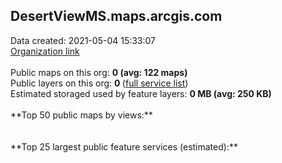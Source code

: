 <h2>DesertViewMS.maps.arcgis.com</h2> Data created: 2021-05-04 15:33:07 <br /><a target='new' href='https://DesertViewMS.maps.arcgis.com'>Organization link</a><br /><br />Public maps on this org: <b>0 (avg: 122 maps)</b><br />Public layers on this org: <b>0 </b>(<a target='new' href='https://services.arcgis.com/QGOERFwRlR8YOgHo/ArcGIS/rest/services'>full service list</a>)<br />Estimated storaged used by feature layers: <b>0 MB (avg: 250 KB)</b><br /><br />**Top 50 public maps by views:**<br /><br /><br />**Top 25 largest public feature services (estimated):**<br />